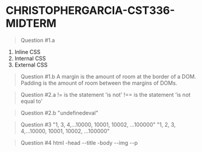 # CHRISTOPHERGARCIA-CST336-MIDTERM
> Question #1.a
1. Inline CSS
2. Internal CSS
3. External CSS

> Question #1.b
A margin is the amount of room at the border of a DOM.
Padding is the amount of room between the margins of DOMs.

> Question #2.a
!= is the statement 'is not'
!== is the statement 'is not equal to'

> Question #2.b
"undefinedeval"

> Question #3
"1, 3, 4,...10000, 10001, 10002, ...100000"
"1, 2, 3, 4,...10000, 10001, 10002, ...100000"

> Question #4
html
-head
--title
-body
--img
--p
